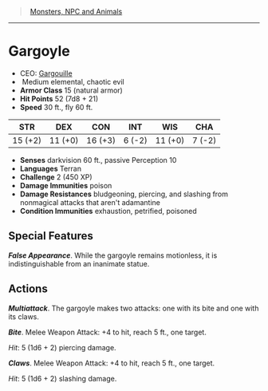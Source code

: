 ﻿---
!MonsterVO
Type: elemental
Size: Medium
Alignment: chaotic evil
ArmorClass: 15 (natural armor)
HitPoints: 52 (7d8 + 21)
Speed: 30 ft., fly 60 ft.
Strength: 15 (+2)
Dexterity: 11 (+0)
Constitution: 16 (+3)
Intelligence: ' 6 (-2)'
Wisdom: 11 (+0)
Charisma: ' 7 (-2)'
DamageImmunities: poison
ConditionImmunities: exhaustion, petrified, poisoned
DamageResistances: bludgeoning, piercing, and slashing from nonmagical attacks that aren't adamantine
Senses: darkvision 60 ft., passive Perception 10
Languages: Terran
Challenge: 2 (450 XP)
Id: monsters_vo.md#gargoyle
ParentLink: monsters_vo.md#monsters-npc-and-animals
Name: Gargoyle
ParentName: Monsters, NPC and Animals
NameLevel: 1
AltName: '[Gargouille](hd_monsters_gargouille.md)'
---
> [Monsters, NPC and Animals](srd_monsters.md)

---

# Gargoyle

- CEO: [Gargouille](hd_monsters_gargouille.md)
-  Medium elemental, chaotic evil
- **Armor Class** 15 (natural armor)
- **Hit Points** 52 (7d8 + 21)
- **Speed** 30 ft., fly 60 ft.

|STR|DEX|CON|INT|WIS|CHA|
|---|---|---|---|---|---|
|15 (+2)|11 (+0)|16 (+3)| 6 (-2)|11 (+0)| 7 (-2)|

- **Senses** darkvision 60 ft., passive Perception 10
- **Languages** Terran
- **Challenge** 2 (450 XP)
- **Damage Immunities** poison
- **Damage Resistances** bludgeoning, piercing, and slashing from nonmagical attacks that aren't adamantine
- **Condition Immunities** exhaustion, petrified, poisoned

## Special Features

**_False Appearance_**. While the gargoyle remains motionless, it is indistinguishable from an inanimate statue.

## Actions

**_Multiattack_**. The gargoyle makes two attacks: one with its bite and one with its claws.

**_Bite_**. Melee Weapon Attack: +4 to hit, reach 5 ft., one target.

_Hit_: 5 (1d6 + 2) piercing damage.

**_Claws_**. Melee Weapon Attack: +4 to hit, reach 5 ft., one target.

_Hit_: 5 (1d6 + 2) slashing damage.

